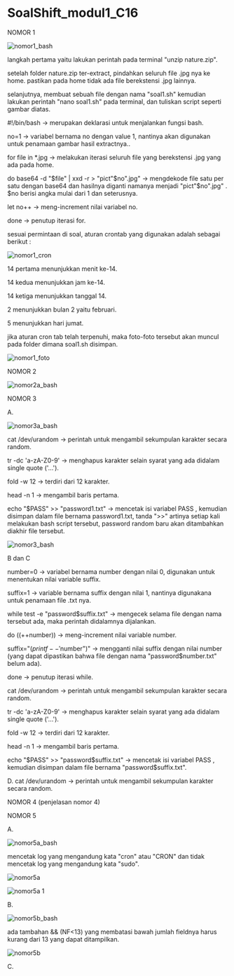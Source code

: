 # SoalShift_modul1_C16

NOMOR 1

![nomor1_bash](https://user-images.githubusercontent.com/36990542/53089413-1733e700-353f-11e9-8dea-0877f723e6e3.png)



langkah pertama yaitu lakukan perintah pada terminal "unzip nature.zip".

setelah folder nature.zip ter-extract, pindahkan seluruh file .jpg nya ke home. pastikan pada home tidak ada file berekstensi .jpg lainnya.

selanjutnya, membuat sebuah file dengan nama "soal1.sh"
kemudian lakukan perintah "nano soal1.sh" pada terminal, dan tuliskan script seperti gambar diatas.

#!/bin/bash -> merupakan deklarasi untuk menjalankan fungsi bash.

no=1 -> variabel bernama no dengan value 1, nantinya akan digunakan untuk penamaan gambar hasil extractnya..

for file in *.jpg -> melakukan iterasi seluruh file yang berekstensi .jpg yang ada pada home.

do base64 -d "$file" | xxd -r > "pict"$no".jpg" -> mengdekode file satu per satu dengan base64 dan hasilnya diganti namanya menjadi "pict"$no".jpg" . $no berisi angka mulai dari 1 dan seterusnya.

let no++ -> meng-increment nilai variabel no.

done -> penutup iterasi for.

sesuai permintaan di soal, aturan crontab yang digunakan adalah sebagai berikut :

![nomor1_cron](https://user-images.githubusercontent.com/36990542/53089637-b527b180-353f-11e9-94df-d682e82be0bd.png)


14 pertama menunjukkan menit ke-14.

14 kedua menunjukkan jam ke-14.

14 ketiga menunjukkan tanggal 14.

2 menunjukkan bulan 2 yaitu februari.

5 menunjukkan hari jumat.

jika aturan cron tab telah terpenuhi, maka foto-foto tersebut akan muncul pada folder dimana soal1.sh disimpan.

![nomor1_foto](https://user-images.githubusercontent.com/36990542/53142066-21002d80-35c5-11e9-9811-bdf91e1bf8a9.png)



NOMOR 2

![nomor2a_bash](https://user-images.githubusercontent.com/36990542/53113603-9263c000-3574-11e9-83ae-690112122ef1.png)





NOMOR 3

A.

![nomor3a_bash](https://user-images.githubusercontent.com/36990542/53087761-79d6b400-353a-11e9-82af-54be0a36fcf3.png)


cat /dev/urandom -> perintah untuk mengambil sekumpulan karakter secara random.

tr -dc 'a-zA-Z0-9' -> menghapus karakter selain syarat yang ada didalam single quote ('...').

fold -w 12 -> terdiri dari 12 karakter.

head -n 1 -> mengambil baris pertama.

echo "$PASS" >> "password1.txt" -> mencetak isi variabel PASS , kemudian disimpan dalam file bernama password1.txt, tanda ">>" artinya setiap kali melakukan bash script tersebut, password random baru akan ditambahkan diakhir file tersebut.


![nomor3_bash](https://user-images.githubusercontent.com/36990542/53090255-6713ad80-3541-11e9-99c8-832cde3d647a.png)

B dan C

number=0 -> variabel bernama number dengan nilai 0, digunakan untuk menentukan nilai variable suffix.

suffix=1 -> variable bernama suffix dengan nilai 1, nantinya digunakana untuk penamaan file .txt nya.

while test -e "password$suffix.txt" -> mengecek selama file dengan nama tersebut ada, maka perintah didalamnya dijalankan.

do ((++number)) -> meng-increment nilai variable number.

suffix="$( printf -- '%d' "$number")" -> mengganti nilai suffix dengan nilai number (yang dapat dipastikan bahwa file dengan nama "password$number.txt" belum ada).

done -> penutup iterasi while.

cat /dev/urandom -> perintah untuk mengambil sekumpulan karakter secara random.

tr -dc 'a-zA-Z0-9' -> menghapus karakter selain syarat yang ada didalam single quote ('...').

fold -w 12 -> terdiri dari 12 karakter.

head -n 1 -> mengambil baris pertama.

echo "$PASS" >> "password$suffix.txt" -> mencetak isi variabel PASS , kemudian disimpan dalam file bernama "password$suffix.txt".


D. cat /dev/urandom -> perintah untuk mengambil sekumpulan karakter secara random.


NOMOR 4
(penjelasan nomor 4)


NOMOR 5

A.

![nomor5a_bash](https://user-images.githubusercontent.com/36990542/53142151-789e9900-35c5-11e9-85e4-00c33e3c81e1.png)

mencetak log yang mengandung kata "cron" atau "CRON" dan tidak mencetak log yang mengandung kata "sudo".

![nomor5a](https://user-images.githubusercontent.com/36990542/53142215-adaaeb80-35c5-11e9-9358-da8b9d52a92a.png)

![nomor5a 1](https://user-images.githubusercontent.com/36990542/53142255-d0d59b00-35c5-11e9-956d-42e108c44128.png)

B.

![nomor5b_bash](https://user-images.githubusercontent.com/36990542/53143853-63793880-35cc-11e9-835c-94bf46af33d4.png)

ada tambahan && (NF<13) yang membatasi bawah jumlah fieldnya harus kurang dari 13 yang dapat ditampilkan.

![nomor5b](https://user-images.githubusercontent.com/36990542/53143888-902d5000-35cc-11e9-96c8-06d728d7f8b8.png)


C.



